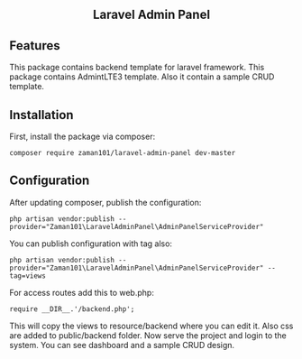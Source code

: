<h2 align="center">Laravel Admin Panel</h2>

## Features

This package contains backend template for laravel framework. This package contains AdmintLTE3 template. Also it contain a sample CRUD template.

## Installation

First, install the package via composer:

    composer require zaman101/laravel-admin-panel dev-master


## Configuration

After updating composer, publish the configuration:

    php artisan vendor:publish --provider="Zaman101\LaravelAdminPanel\AdminPanelServiceProvider"   
    
You can publish configuration with tag also:
    
    php artisan vendor:publish --provider="Zaman101\LaravelAdminPanel\AdminPanelServiceProvider" --tag=views
    
For access routes add this to web.php:
    
    require __DIR__.'/backend.php';
    
This will copy the views to resource/backend where you can edit it. Also css are added to public/backend folder.
Now serve the project and login to the system. You can see dashboard and a sample CRUD design.
